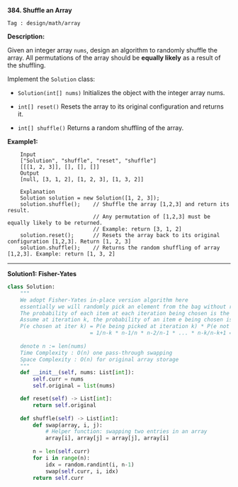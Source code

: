 **384. Shuffle an Array**

```Tag : design/math/array```

**Description:**

Given an integer array ```nums```, design an algorithm to randomly shuffle the array. All permutations of the array should be **equally likely** as a result of the shuffling.

Implement the ```Solution``` class:

+ ```Solution(int[] nums)``` Initializes the object with the integer array nums.

+ ```int[] reset()``` Resets the array to its original configuration and returns it.

+ ```int[] shuffle()``` Returns a random shuffling of the array.

**Example1:**

        Input
        ["Solution", "shuffle", "reset", "shuffle"]
        [[[1, 2, 3]], [], [], []]
        Output
        [null, [3, 1, 2], [1, 2, 3], [1, 3, 2]]

        Explanation
        Solution solution = new Solution([1, 2, 3]);
        solution.shuffle();    // Shuffle the array [1,2,3] and return its result.
                               // Any permutation of [1,2,3] must be equally likely to be returned.
                               // Example: return [3, 1, 2]
        solution.reset();      // Resets the array back to its original configuration [1,2,3]. Return [1, 2, 3]
        solution.shuffle();    // Returns the random shuffling of array [1,2,3]. Example: return [1, 3, 2]

-----------

**Solution1: Fisher-Yates**

```python
class Solution:
    """
    We adopt Fisher-Yates in-place version algorithm here
    essentially we will randomly pick an element from the bag without replacement
    The probability of each item at each iteration being chosen is the same
    Assume at iteration k, the probability of an item e being chosen is:
    P(e chosen at iter k) = P(e being picked at iteration k) * P(e not being picked before iter k)
                          = 1/n-k * n-1/n * n-2/n-1 * ... * n-k/n-k+1 = 1/n
    
    denote n := len(nums)
    Time Complexity : O(n) one pass-through swapping
    Space Complexity : O(n) for original array storage
    """
    def __init__(self, nums: List[int]):
        self.curr = nums
        self.original = list(nums)

    def reset(self) -> List[int]:
        return self.original
    
    def shuffle(self) -> List[int]:
        def swap(array, i, j):
            # Helper function: swapping two entries in an array
            array[i], array[j] = array[j], array[i]
            
        n = len(self.curr)
        for i in range(n):
            idx = random.randint(i, n-1)
            swap(self.curr, i, idx)
        return self.curr
```


